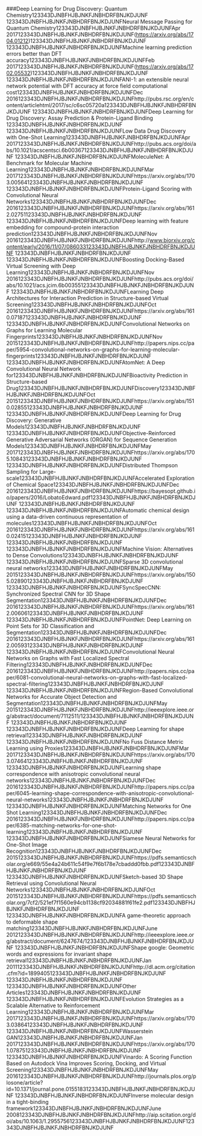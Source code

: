 ###Deep Learning for Drug Discovery: Quantum Chemistry123343DJNBFHJBJNKFJNBHDRFBNJKDJUNF 123343DJNBFHJBJNKFJNBHDRFBNJKDJUNFNeural Message Passing for Quantum Chemistry123343DJNBFHJBJNKFJNBHDRFBNJKDJUNFApr 2017123343DJNBFHJBJNKFJNBHDRFBNJKDJUNF(https://arxiv.org/abs/1704.01212)123343DJNBFHJBJNKFJNBHDRFBNJKDJUNF 123343DJNBFHJBJNKFJNBHDRFBNJKDJUNFMachine learning prediction errors better than DFT accuracy123343DJNBFHJBJNKFJNBHDRFBNJKDJUNFFeb 2017123343DJNBFHJBJNKFJNBHDRFBNJKDJUNF(https://arxiv.org/abs/1702.05532)123343DJNBFHJBJNKFJNBHDRFBNJKDJUNF 123343DJNBFHJBJNKFJNBHDRFBNJKDJUNFANI-1: an extensible neural network potential with DFT accuracy at force field computational cost123343DJNBFHJBJNKFJNBHDRFBNJKDJUNFDec 2016123343DJNBFHJBJNKFJNBHDRFBNJKDJUNFhttp://pubs.rsc.org/en/content/articlehtml/2017/sc/c6sc05720a123343DJNBFHJBJNKFJNBHDRFBNJKDJUNF 123343DJNBFHJBJNKFJNBHDRFBNJKDJUNFDeep Learning for Drug Discovery: Assay Prediction & Protein-Ligand Binding 123343DJNBFHJBJNKFJNBHDRFBNJKDJUNF 123343DJNBFHJBJNKFJNBHDRFBNJKDJUNFLow Data Drug Discovery with One-Shot Learning123343DJNBFHJBJNKFJNBHDRFBNJKDJUNFApr 2017123343DJNBFHJBJNKFJNBHDRFBNJKDJUNFhttp://pubs.acs.org/doi/abs/10.1021/acscentsci.6b00367123343DJNBFHJBJNKFJNBHDRFBNJKDJUNF 123343DJNBFHJBJNKFJNBHDRFBNJKDJUNFMoleculeNet: A Benchmark for Molecular Machine Learning123343DJNBFHJBJNKFJNBHDRFBNJKDJUNFMar 2017123343DJNBFHJBJNKFJNBHDRFBNJKDJUNFhttps://arxiv.org/abs/1703.00564123343DJNBFHJBJNKFJNBHDRFBNJKDJUNF 123343DJNBFHJBJNKFJNBHDRFBNJKDJUNFProtein-Ligand Scoring with Convolutional Neural Networks123343DJNBFHJBJNKFJNBHDRFBNJKDJUNFDec 2016123343DJNBFHJBJNKFJNBHDRFBNJKDJUNFhttps://arxiv.org/abs/1612.02751123343DJNBFHJBJNKFJNBHDRFBNJKDJUNF 123343DJNBFHJBJNKFJNBHDRFBNJKDJUNFDeep learning with feature embedding for compound-protein interaction prediction123343DJNBFHJBJNKFJNBHDRFBNJKDJUNFNov 2016123343DJNBFHJBJNKFJNBHDRFBNJKDJUNFhttp://www.biorxiv.org/content/early/2016/11/07/086033123343DJNBFHJBJNKFJNBHDRFBNJKDJUNF 123343DJNBFHJBJNKFJNBHDRFBNJKDJUNF 123343DJNBFHJBJNKFJNBHDRFBNJKDJUNFBoosting Docking-Based Virtual Screening with Deep Learning123343DJNBFHJBJNKFJNBHDRFBNJKDJUNFNov 2016123343DJNBFHJBJNKFJNBHDRFBNJKDJUNFhttp://pubs.acs.org/doi/abs/10.1021/acs.jcim.6b00355123343DJNBFHJBJNKFJNBHDRFBNJKDJUNF 123343DJNBFHJBJNKFJNBHDRFBNJKDJUNFLearning Deep Architectures for Interaction Prediction in Structure-based Virtual Screening123343DJNBFHJBJNKFJNBHDRFBNJKDJUNFOct 2016123343DJNBFHJBJNKFJNBHDRFBNJKDJUNFhttps://arxiv.org/abs/1610.07187123343DJNBFHJBJNKFJNBHDRFBNJKDJUNF 123343DJNBFHJBJNKFJNBHDRFBNJKDJUNFConvolutional Networks on Graphs for Learning Molecular Fingerprints123343DJNBFHJBJNKFJNBHDRFBNJKDJUNFNov 2015123343DJNBFHJBJNKFJNBHDRFBNJKDJUNFhttp://papers.nips.cc/paper/5954-convolutional-networks-on-graphs-for-learning-molecular-fingerprints123343DJNBFHJBJNKFJNBHDRFBNJKDJUNF 123343DJNBFHJBJNKFJNBHDRFBNJKDJUNFAtomNet: A Deep Convolutional Neural Network for123343DJNBFHJBJNKFJNBHDRFBNJKDJUNFBioactivity Prediction in Structure-based Drug123343DJNBFHJBJNKFJNBHDRFBNJKDJUNFDiscovery123343DJNBFHJBJNKFJNBHDRFBNJKDJUNFOct 2015123343DJNBFHJBJNKFJNBHDRFBNJKDJUNFhttps://arxiv.org/abs/1510.02855123343DJNBFHJBJNKFJNBHDRFBNJKDJUNF 123343DJNBFHJBJNKFJNBHDRFBNJKDJUNFDeep Learning for Drug Discovery: Generative Models123343DJNBFHJBJNKFJNBHDRFBNJKDJUNF 123343DJNBFHJBJNKFJNBHDRFBNJKDJUNFObjective-Reinforced Generative Adversarial Networks (ORGAN) for Sequence Generation Models123343DJNBFHJBJNKFJNBHDRFBNJKDJUNFMay 2017123343DJNBFHJBJNKFJNBHDRFBNJKDJUNFhttps://arxiv.org/abs/1705.10843123343DJNBFHJBJNKFJNBHDRFBNJKDJUNF 123343DJNBFHJBJNKFJNBHDRFBNJKDJUNFDistributed Thompson Sampling for Large-scale123343DJNBFHJBJNKFJNBHDRFBNJKDJUNFAccelerated Exploration of Chemical Space123343DJNBFHJBJNKFJNBHDRFBNJKDJUNFDec 2016123343DJNBFHJBJNKFJNBHDRFBNJKDJUNFhttps://bayesopt.github.io/papers/2016/LobatoEdward.pdf123343DJNBFHJBJNKFJNBHDRFBNJKDJUNF 123343DJNBFHJBJNKFJNBHDRFBNJKDJUNF 123343DJNBFHJBJNKFJNBHDRFBNJKDJUNFAutomatic chemical design using a data-driven continuous representation of molecules123343DJNBFHJBJNKFJNBHDRFBNJKDJUNFOct 2016123343DJNBFHJBJNKFJNBHDRFBNJKDJUNFhttps://arxiv.org/abs/1610.02415123343DJNBFHJBJNKFJNBHDRFBNJKDJUNF 123343DJNBFHJBJNKFJNBHDRFBNJKDJUNF 123343DJNBFHJBJNKFJNBHDRFBNJKDJUNFMachine Vision: Alternatives to Dense Convolutions123343DJNBFHJBJNKFJNBHDRFBNJKDJUNF 123343DJNBFHJBJNKFJNBHDRFBNJKDJUNFSparse 3D convolutional neural networks123343DJNBFHJBJNKFJNBHDRFBNJKDJUNFMay 2015123343DJNBFHJBJNKFJNBHDRFBNJKDJUNFhttps://arxiv.org/abs/1505.02890123343DJNBFHJBJNKFJNBHDRFBNJKDJUNF 123343DJNBFHJBJNKFJNBHDRFBNJKDJUNFSyncSpecCNN: Synchronized Spectral CNN for 3D Shape Segmentation123343DJNBFHJBJNKFJNBHDRFBNJKDJUNFDec 2016123343DJNBFHJBJNKFJNBHDRFBNJKDJUNFhttps://arxiv.org/abs/1612.00606123343DJNBFHJBJNKFJNBHDRFBNJKDJUNF 123343DJNBFHJBJNKFJNBHDRFBNJKDJUNFPointNet: Deep Learning on Point Sets for 3D Classification and Segmentation123343DJNBFHJBJNKFJNBHDRFBNJKDJUNFDec 2016123343DJNBFHJBJNKFJNBHDRFBNJKDJUNFhttps://arxiv.org/abs/1612.00593123343DJNBFHJBJNKFJNBHDRFBNJKDJUNF 123343DJNBFHJBJNKFJNBHDRFBNJKDJUNFConvolutional Neural Networks on Graphs with Fast Localized Spectral Filtering123343DJNBFHJBJNKFJNBHDRFBNJKDJUNFDec 2016123343DJNBFHJBJNKFJNBHDRFBNJKDJUNFhttp://papers.nips.cc/paper/6081-convolutional-neural-networks-on-graphs-with-fast-localized-spectral-filtering123343DJNBFHJBJNKFJNBHDRFBNJKDJUNF 123343DJNBFHJBJNKFJNBHDRFBNJKDJUNFRegion-Based Convolutional Networks for Accurate Object Detection and Segmentation123343DJNBFHJBJNKFJNBHDRFBNJKDJUNFMay 2015123343DJNBFHJBJNKFJNBHDRFBNJKDJUNFhttp://ieeexplore.ieee.org/abstract/document/7112511/123343DJNBFHJBJNKFJNBHDRFBNJKDJUNF 123343DJNBFHJBJNKFJNBHDRFBNJKDJUNF 123343DJNBFHJBJNKFJNBHDRFBNJKDJUNFDeep Learning for shape retrieval123343DJNBFHJBJNKFJNBHDRFBNJKDJUNF 123343DJNBFHJBJNKFJNBHDRFBNJKDJUNFNo Fuss Distance Metric Learning using Proxies123343DJNBFHJBJNKFJNBHDRFBNJKDJUNFMar 2017123343DJNBFHJBJNKFJNBHDRFBNJKDJUNFhttps://arxiv.org/abs/1703.07464123343DJNBFHJBJNKFJNBHDRFBNJKDJUNF 123343DJNBFHJBJNKFJNBHDRFBNJKDJUNFLearning shape correspondence with anisotropic convolutional neural networks123343DJNBFHJBJNKFJNBHDRFBNJKDJUNFDec 2016123343DJNBFHJBJNKFJNBHDRFBNJKDJUNFhttp://papers.nips.cc/paper/6045-learning-shape-correspondence-with-anisotropic-convolutional-neural-networks123343DJNBFHJBJNKFJNBHDRFBNJKDJUNF 123343DJNBFHJBJNKFJNBHDRFBNJKDJUNFMatching Networks for One Shot Learning123343DJNBFHJBJNKFJNBHDRFBNJKDJUNFDec 2016123343DJNBFHJBJNKFJNBHDRFBNJKDJUNFhttp://papers.nips.cc/paper/6385-matching-networks-for-one-shot-learning123343DJNBFHJBJNKFJNBHDRFBNJKDJUNF 123343DJNBFHJBJNKFJNBHDRFBNJKDJUNFSiamese Neural Networks for One-Shot Image Recognition123343DJNBFHJBJNKFJNBHDRFBNJKDJUNFDec 2015123343DJNBFHJBJNKFJNBHDRFBNJKDJUNFhttps://pdfs.semanticscholar.org/e669/55e4a24b611c54f9e7f6b178e7cbaddd0fbb.pdf123343DJNBFHJBJNKFJNBHDRFBNJKDJUNF 123343DJNBFHJBJNKFJNBHDRFBNJKDJUNFSketch-based 3D Shape Retrieval using Convolutional Neural Networks123343DJNBFHJBJNKFJNBHDRFBNJKDJUNFOct 2015123343DJNBFHJBJNKFJNBHDRFBNJKDJUNFhttps://pdfs.semanticscholar.org/7cf2/521ef7f1560e94cb1138cf92034881f61fe2.pdf123343DJNBFHJBJNKFJNBHDRFBNJKDJUNF 123343DJNBFHJBJNKFJNBHDRFBNJKDJUNFA game-theoretic approach to deformable shape matching123343DJNBFHJBJNKFJNBHDRFBNJKDJUNFJune 2012123343DJNBFHJBJNKFJNBHDRFBNJKDJUNFhttp://ieeexplore.ieee.org/abstract/document/6247674/123343DJNBFHJBJNKFJNBHDRFBNJKDJUNF 123343DJNBFHJBJNKFJNBHDRFBNJKDJUNFShape google: Geometric words and expressions for invariant shape retrieval123343DJNBFHJBJNKFJNBHDRFBNJKDJUNFJan 2011123343DJNBFHJBJNKFJNBHDRFBNJKDJUNFhttp://dl.acm.org/citation.cfm?id=1899405123343DJNBFHJBJNKFJNBHDRFBNJKDJUNF 123343DJNBFHJBJNKFJNBHDRFBNJKDJUNF 123343DJNBFHJBJNKFJNBHDRFBNJKDJUNFOther Articles123343DJNBFHJBJNKFJNBHDRFBNJKDJUNF 123343DJNBFHJBJNKFJNBHDRFBNJKDJUNFEvolution Strategies as a Scalable Alternative to Reinforcement Learning123343DJNBFHJBJNKFJNBHDRFBNJKDJUNFMar 2017123343DJNBFHJBJNKFJNBHDRFBNJKDJUNFhttps://arxiv.org/abs/1703.03864123343DJNBFHJBJNKFJNBHDRFBNJKDJUNF 123343DJNBFHJBJNKFJNBHDRFBNJKDJUNFWasserstein GAN123343DJNBFHJBJNKFJNBHDRFBNJKDJUNFJan 2017123343DJNBFHJBJNKFJNBHDRFBNJKDJUNFhttps://arxiv.org/abs/1701.07875123343DJNBFHJBJNKFJNBHDRFBNJKDJUNF 123343DJNBFHJBJNKFJNBHDRFBNJKDJUNFVinardo: A Scoring Function Based on Autodock Vina Improves Scoring, Docking, and Virtual Screening123343DJNBFHJBJNKFJNBHDRFBNJKDJUNFMay 2016123343DJNBFHJBJNKFJNBHDRFBNJKDJUNFhttp://journals.plos.org/plosone/article?id=10.1371/journal.pone.0155183123343DJNBFHJBJNKFJNBHDRFBNJKDJUNF 123343DJNBFHJBJNKFJNBHDRFBNJKDJUNFInverse molecular design in a tight-binding framework123343DJNBFHJBJNKFJNBHDRFBNJKDJUNFJune 2008123343DJNBFHJBJNKFJNBHDRFBNJKDJUNFhttp://aip.scitation.org/doi/abs/10.1063/1.2955756123343DJNBFHJBJNKFJNBHDRFBNJKDJUNF123343DJNBFHJBJNKFJNBHDRFBNJKDJUNF